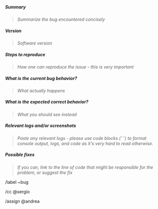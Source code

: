 ##### Summary

> _Summarize the bug encountered concisely_


##### Version

> _Software version_


##### Steps to reproduce

> _How one can reproduce the issue - this is very important_


##### What is the current bug behavior?

> _What actually happens_


##### What is the expected correct behavior?

> _What you should see instead_


##### Relevant logs and/or screenshots

> _Paste any relevant logs - please use code blocks (```) to format console output,
logs, and code as it's very hard to read otherwise._


##### Possible fixes

> _If you can, link to the line of code that might be responsible for the problem, or suggest the fix_


/label ~bug 

/cc @sergio 

/assign @andrea